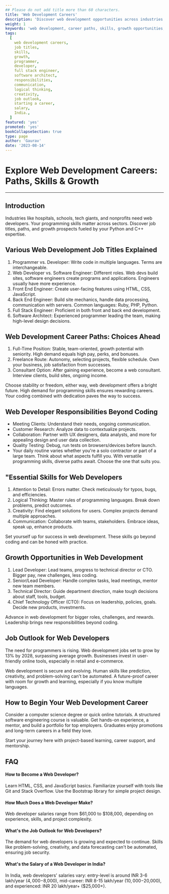 ```yaml
---
## Please do not add title more than 60 characters.
title: 'Web Development Careers'
description: 'Discover web development opportunities across industries. Learn job titles, career paths, essential skills, and growth prospects for a successful journey in coding.'
weight: 1
keywords: 'web development, career paths, skills, growth opportunities, job titles, coding, programmer, developer, front end, back end, full stack, software architect, responsibilities, skills for web developers, growth in web development, job outlook, starting a career, FAQs, salary in India.'
tags:
  [
    web development careers,
    job titles,
    skills,
    growth,
    programmer,
    developer,
    full stack engineer,
    software architect,
    responsibilities,
    communication,
    logical thinking,
    creativity,
    job outlook,
    starting a career,
    salary,
    India.,
  ]
featured: 'yes'
promoted: 'yes'
bookCollapseSection: true
type: page
author: 'Gaurav'
date: '2023-08-14'
---
```


# Explore Web Development Careers: Paths, Skills & Growth

---

## Introduction

Industries like hospitals, schools, tech giants, and nonprofits need web developers. Your programming skills matter across sectors. Discover job titles, paths, and growth prospects fueled by your Python and C++ expertise.

## Various Web Development Job Titles Explained

1. Programmer vs. Developer: Write code in multiple languages. Terms are interchangeable.
2. Web Developer vs. Software Engineer: Different roles. Web devs build sites, software engineers create programs and applications. Engineers usually have more experience.
3. Front End Engineer: Create user-facing features using HTML, CSS, JavaScript.
4. Back End Engineer: Build site mechanics, handle data processing, communication with servers. Common languages: Ruby, PHP, Python.
5. Full Stack Engineer: Proficient in both front and back end development.
6. Software Architect: Experienced programmer leading the team, making high-level design decisions.

## Web Development Career Paths: Choices Ahead

1. Full-Time Position: Stable, team-oriented, growth potential with seniority. High demand equals high pay, perks, and bonuses.
2. Freelance Route: Autonomy, selecting projects, flexible schedule. Own your business, job satisfaction from successes.
3. Consultant Option: After gaining experience, become a web consultant. Interview clients, build sites, ongoing income.

Choose stability or freedom, either way, web development offers a bright future. High demand for programming skills ensures rewarding careers. Your coding combined with dedication paves the way to success.

## Web Developer Responsibilities Beyond Coding

- Meeting Clients: Understand their needs, ongoing communication.
- Customer Research: Analyze data to contextualize projects.
- Collaboration: Partner with UX designers, data analysts, and more for appealing design and user data collection.
- Quality Testing: Debug, run tests on browsers/devices before launch.
- Your daily routine varies whether you're a solo contractor or part of a large team. Think about what aspects fulfill you. With versatile programming skills, diverse paths await. Choose the one that suits you.

## "Essential Skills for Web Developers

1. Attention to Detail: Errors matter. Check meticulously for typos, bugs, and efficiencies.
2. Logical Thinking: Master rules of programming languages. Break down problems, predict outcomes.
3. Creativity: Find elegant solutions for users. Complex projects demand multiple approaches.
4. Communication: Collaborate with teams, stakeholders. Embrace ideas, speak up, enhance products.

Set yourself up for success in web development. These skills go beyond coding and can be honed with practice.

## Growth Opportunities in Web Development

1. Lead Developer: Lead teams, progress to technical director or CTO. Bigger pay, new challenges, less coding.
2. Senior/Lead Developer: Handle complex tasks, lead meetings, mentor new team members.
3. Technical Director: Guide department direction, make tough decisions about staff, tools, budget.
4. Chief Technology Officer (CTO): Focus on leadership, policies, goals. Decide new products, investments.

Advance in web development for bigger roles, challenges, and rewards. Leadership brings new responsibilities beyond coding.

## Job Outlook for Web Developers

The need for programmers is rising. Web development jobs set to grow by 13% by 2028, surpassing average growth. Businesses invest in user-friendly online tools, especially in retail and e-commerce.

Web development is secure and evolving. Human skills like prediction, creativity, and problem-solving can't be automated. A future-proof career with room for growth and learning, especially if you know multiple languages.

## How to Begin Your Web Development Career

Consider a computer science degree or quick online tutorials. A structured software engineering course is valuable. Get hands-on experience, a mentor, and build a portfolio for top employers. Graduates enjoy promotions and long-term careers in a field they love.

Start your journey here with project-based learning, career support, and mentorship.

## FAQ

#### How to Become a Web Developer?

Learn HTML, CSS, and JavaScript basics. Familiarize yourself with tools like Git and Stack Overflow. Use the Bootstrap library for simple project design.

#### How Much Does a Web Developer Make?

Web developer salaries range from $61,000 to $108,000, depending on experience, skills, and project complexity.

#### What's the Job Outlook for Web Developers?

The demand for web developers is growing and expected to continue. Skills like problem-solving, creativity, and data forecasting can't be automated, ensuring job security.

#### What's the Salary of a Web Developer in India?

In India, web developers' salaries vary: entry-level is around INR 3-6 lakh/year ($4,000-$8,000), mid-career: INR 8-15 lakh/year ($10,000-$20,000), and experienced: INR 20 lakh/year+ ($25,000+).
